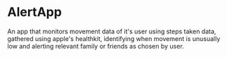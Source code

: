 # AlertApp
An app that monitors movement data of it's user using steps taken data, gathered using apple's healthkit, identifying when movement is unusually low and alerting relevant family or friends as chosen by user. 
